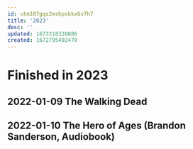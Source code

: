 ```yaml
---
id: utm107gqx2mshpskkx6v7h7
title: '2023'
desc: ''
updated: 1673318320886
created: 1672795492470
---
```

# Finished in 2023

## 2022-01-09 The Walking Dead

## 2022-01-10 The Hero of Ages (Brandon Sanderson, Audiobook)
